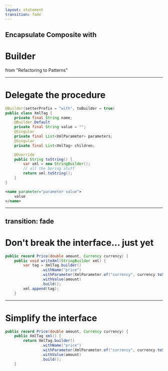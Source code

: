 ```yaml
---
layout: statement
transition: fade
---
```


<v-click>

## Encapsulate Composite with

</v-click>

# Builder

<v-after>

from "Refactoring to Patterns"

</v-after>

---

# Delegate the procedure

```java {all|3|5|7|9|12-16}
@Builder(setterPrefix = "with", toBuilder = true)
public class XmlTag {
    private final String name;
    @Builder.Default
    private final String value = "";
    @Singular
    private final List<XmlParameter> parameters;
    @Singular
    private final List<XmlTag> children;

    @Override
    public String toString() {
        var xml = new StringBuilder();
        // all the boring stuff
        return xml.toString();
    }
}
```

<v-click>

```xml
<name parameter="parameter value">
    value
</name>
```

</v-click>

---
transition: fade
---

# Don't break the interface... just yet

```java {all|3-7|8}
public record Price(double amount, Currency currency) {
    public void writeXml(StringBuilder xml) {
        var tag = XmlTag.builder()
                .withName("price")
                .withParameter(XmlParameter.of("currency", currency.toString()))
                .withValue(amount)
                .build();
        xml.append(tag);
    }
```

---

# Simplify the interface

```java
public record Price(double amount, Currency currency) {
    public XmlTag xml() {
        return XmlTag.builder()
                .withName("price")
                .withParameter(XmlParameter.of("currency", currency.toString()))
                .withValue(amount)
                .build();
    }
```


